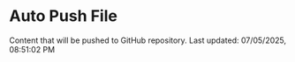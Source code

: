 # Auto Push File

Content that will be pushed to GitHub repository.
Last updated: 07/05/2025, 08:51:02 PM